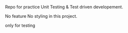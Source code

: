 Repo for practice Unit Testing & Test driven developement.

No feature No styling in this project.

only for testing
